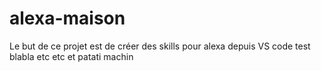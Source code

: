 # alexa-maison
Le but de ce projet est de créer des skills pour alexa 
depuis VS code
test blabla
etc etc
et patati
machin